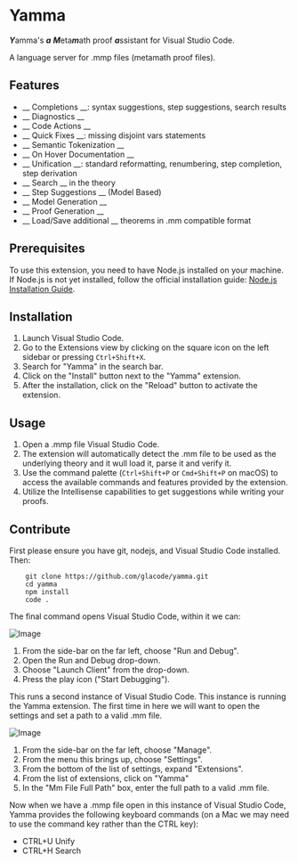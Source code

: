 # Yamma

***Y***amma's ***a*** ***M***eta***m***ath proof ***a***ssistant for Visual Studio Code.

A language server for .mmp files (metamath proof files).

## Features

- __ Completions __: syntax suggestions, step suggestions, search results
- __ Diagnostics __
- __ Code Actions __
- __ Quick Fixes __: missing disjoint vars statements
- __ Semantic Tokenization __
- __ On Hover Documentation __
- __ Unification __: standard reformatting, renumbering, step completion, step derivation
- __ Search __ in the theory
- __ Step Suggestions __ (Model Based)
- __ Model Generation __
- __ Proof Generation __
- __ Load/Save additional __ theorems in .mm compatible format

## Prerequisites

To use this extension, you need to have Node.js installed on your machine. If Node.js is not yet installed, follow the official installation guide: [Node.js Installation Guide](https://nodejs.org).

## Installation

1. Launch Visual Studio Code.
2. Go to the Extensions view by clicking on the square icon on the left sidebar or pressing `Ctrl+Shift+X`.
3. Search for "Yamma" in the search bar.
4. Click on the "Install" button next to the "Yamma" extension.
5. After the installation, click on the "Reload" button to activate the extension.

## Usage

1. Open a .mmp file Visual Studio Code.
2. The extension will automatically detect the .mm file to be used as the underlying theory and it wull load it, parse it and verify it.
3. Use the command palette (`Ctrl+Shift+P` or `Cmd+Shift+P` on macOS) to access the available commands and features provided by the extension.
4. Utilize the Intellisense capabilities to get suggestions while writing your proofs.

## Contribute

First please ensure you have git, nodejs, and Visual Studio Code installed.  Then:

```
	git clone https://github.com/glacode/yamma.git
	cd yamma
	npm install
	code .
```
The final command opens Visual Studio Code, within it we can:

![Image](screenshots/launchClient.png)
1. From the side-bar on the far left, choose "Run and Debug".
2. Open the Run and Debug drop-down.
3. Choose "Launch Client" from the drop-down.
4. Press the play icon ("Start Debugging").

This runs a second instance of Visual Studio Code.  This instance is running the Yamma extension.  The first time in here we will want to open the settings and set a path to a valid .mm file.

![Image](screenshots/settings.png)
1. From the side-bar on the far left, choose "Manage".
2. From the menu this brings up, choose "Settings".
3. From the bottom of the list of settings, expand "Extensions".
4. From the list of extensions, click on "Yamma"
5. In the "Mm File Full Path" box, enter the full path to a valid .mm file.

Now when we have a .mmp file open in this instance of Visual Studio Code, Yamma provides the following keyboard commands (on a Mac we may need to use the command key rather than the CTRL key):

* CTRL+U Unify
* CTRL+H Search

